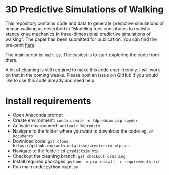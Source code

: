 # 3D Predictive Simulations of Walking

This repository contains code and data to generate predictive simulations of human walking as described in "Modeling toes contributes to realistic stance knee mechanics in three-dimensional predictive simulations of walking". The paper has been submitted for publication. You can find the pre-print [here](https://www.biorxiv.org/content/10.1101/2021.08.13.456292v1).

The main script is: `main.py`. The easiest is to start exploring the code from there.

A lot of cleaning is still required to make this code user-friendly. I will work on that in the coming weeks. Please post an issue on GitHub if you would like to use this code already and need help.

# Install requirements

- Open Anaconda prompt
- Create environment: `conda create -n 3dpredsim pip spyder`
- Activate environment: `activate 3dpredsim`
- Navigate to the folder where you want to download the code: eg. `cd Documents`
- Download code: `git clone https://github.com/antoinefalisse/predictsim_mtp.git`
- Navigate to the folder: `cd predictsim_mtp`
- Checkout the cleaning branch: `git checkout cleaning`
- Install required packages: `python -m pip install -r requirements.txt`
- Run main code: `python main.py`
